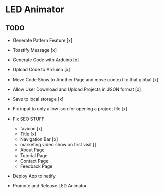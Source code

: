 # LED Animator

## TODO

- Generate Pattern Feature [x]
 - Toastify Message [x]
- Generate Code with Arduino [x]
- Upload Code to Arduino [x]
- Move Code Show to Another Page and move context to that global [x]
- Allow User Download and Upload Projects in JSON format [x]
- Save to local storage [x]
- Fix input to only allow json for opening a project file [x]

- Fix SEO STUFF
  - favicon [x]
  - Title [x]
  - Navigation Bar [x]
  - marketing video show on first visit []
  - About Page
  - Tutorial Page
  - Contact Page
  - Feedback Page
- Deploy App to netify 
- Promote and Release LED Animator


